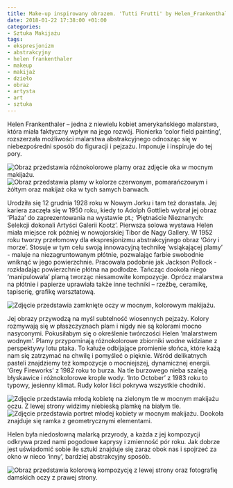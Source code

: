 ```yaml
---
title: Make-up inspirowany obrazem. 'Tutti Frutti' by Helen_Frankenthaler
date: 2018-01-22 17:38:00 +01:00
categories:
- Sztuka Makijażu
tags:
- ekspresjonizm
- abstrakcyjny
- helen frankenthaler
- makeup
- makijaż
- dzieło
- obraz
- artysta
- art
- sztuka
---
```


Helen Frankenthaler – jedna z niewielu kobiet amerykańskiego malarstwa, która miała faktyczny wpływ na jego rozwój. Pionierka ‘color field painting’, rozszerzała możliwości malarstwa abstrakcyjnego odnosząc się w niebezpośredni sposób do figuracji i pejzażu. Imponuje i inspiruje do tej pory.

![Obraz przedstawia różnokolorowe plamy oraz zdjęcie oka w mocnym makijażu.](https://assets1.ello.co/uploads/asset/attachment/6960376/ello-optimized-f6c8c2b3.jpg)
![Obraz przedstawia plamy w kolorze czerwonym, pomarańczowym i żółtym oraz makijaż oka w tych samych barwach.](https://assets0.ello.co/uploads/asset/attachment/6960377/ello-optimized-093df884.jpg)

Urodziła się 12 grudnia 1928 roku w Nowym Jorku i tam też dorastała. Jej kariera zaczęła się w 1950 roku, kiedy to Adolph Gottlieb wybrał jej obraz ‘Plaża’ do zaprezentowania na wystawie pt.; ‘Piętnaście Nieznanych: Selekcji dokonali Artyści Galerii Kootz’. Pierwsza solowa wystawa Helen miała miejsce rok później w nowojorskiej Tibor de Nagy Gallery. W 1952 roku tworzy przełomowy dla ekspresjonizmu abstrakcyjnego obraz ‘Góry i morze’. Stosuje w tym celu swoją innowacyjną technikę ‘wsiąkającej plamy’ - maluje na niezagruntowanym płótnie, pozwalając farbie swobodnie wniknąć w jego powierzchnie. Pracowała podobnie jak Jackson Pollock - rozkładając powierzchnie płótna na podłodze. Tańcząc dookoła niego ‘manipulowała’ plamą tworząc niesamowite kompozycje. Oprócz malarstwa na płótnie i papierze uprawiała także inne techniki – rzeźbę, ceramikę, tapiserię, grafikę warsztatową.

![Zdjęcie przedstawia zamknięte oczy w mocnym, kolorowym makijażu.](https://assets0.ello.co/uploads/asset/attachment/6960379/ello-optimized-657d8a69.jpg)

Jej obrazy przywodzą na myśl subtelność wiosennych pejzaży. Kolory rozmywają się w płaszczyznach plam i nigdy nie są kolorami mocno nasyconymi. Pokusiłabym się o określenie twórczości Helen ‘malarstwem wodnym’. Plamy przypominają różnokolorowe zbiorniki wodne widziane z perspektywy lotu ptaka. To kałuże odbijające promienie słońca, które każą nam się zatrzymać na chwilę i pomyśleć o pięknie. Wśród delikatnych pasteli znajdziemy też kompozycje o mocniejszej, dynamicznej energii. ‘Grey Fireworks’ z 1982 roku to burza. Na tle burzowego nieba szaleją błyskawice i różnokolorowe krople wody. ‘Into October’ z 1983 roku to typowy, jesienny klimat. Rudy kolor liści pokrywa wszystkie chodniki.

![Zdjęcie przedstawia młodą kobietę na zielonym tle w mocnym makijażu oczu. Z lewej strony widzimy niebieską plamkę na białym tle.](https://assets0.ello.co/uploads/asset/attachment/6960381/ello-optimized-6fb0b5fb.jpg)
![Zdjęcie przedstawia portret młodej kobiety w mocnym makijażu. Dookoła znajduje się ramka z geometrycznymi elementami.](https://assets2.ello.co/uploads/asset/attachment/6960383/ello-optimized-9fc89e7b.jpg)

Helen była niedosłowną malarką przyrody, a każda z jej kompozycji odkrywa przed nami pogodowe kaprysy i zmienność pór roku. Jak dobrze jest uświadomić sobie ile sztuki znajduje się zaraz obok nas i spojrzeć za okno w nieco ‘inny’, bardziej abstrakcyjny sposób.

![Obraz przedstawia kolorową kompozycję z lewej strony oraz fotografię damskich oczy z prawej strony.](https://assets3.ello.co/uploads/asset/attachment/6960386/ello-optimized-d9c64e3d.jpg)